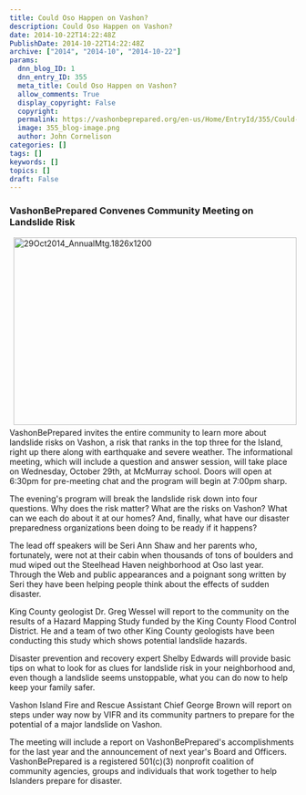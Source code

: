 ```yaml
---
title: Could Oso Happen on Vashon?
description: Could Oso Happen on Vashon?
date: 2014-10-22T14:22:48Z
PublishDate: 2014-10-22T14:22:48Z
archive: ["2014", "2014-10", "2014-10-22"]
params:
  dnn_blog_ID: 1
  dnn_entry_ID: 355
  meta_title: Could Oso Happen on Vashon?
  allow_comments: True
  display_copyright: False
  copyright:
  permalink: https://vashonbeprepared.org/en-us/Home/EntryId/355/Could-Oso-Happen-on-Vashon
  image: 355_blog-image.png
  author: John Cornelison
categories: []
tags: []
keywords: []
topics: []
draft: False
---
```


<h3>VashonBePrepared Convenes Community Meeting on Landslide Risk</h3>  <p><a href="./images/355/Windows-Live-Writer-d59da3d8b5ab_6409-29Oct2014_AnnualMtg.1826x1200_2.jpg"><img title="29Oct2014_AnnualMtg.1826x1200" style="border-top: 0px; border-right: 0px; background-image: none; border-bottom: 0px; float: right; padding-top: 0px; padding-left: 0px; margin: 0px 0px 5px 5px; border-left: 0px; display: inline; padding-right: 0px" border="0" alt="29Oct2014_AnnualMtg.1826x1200" src="./images/355/Windows-Live-Writer-d59da3d8b5ab_6409-29Oct2014_AnnualMtg.1826x1200_thumb.jpg" width="497" align="right" height="329" /></a>VashonBePrepared invites the entire community to learn more about landslide risks on Vashon, a risk that ranks in the top three for the Island, right up there along with earthquake and severe weather. The informational meeting, which will include a question and answer session, will take place on Wednesday, October 29th, at McMurray school. Doors will open at 6:30pm for pre-meeting chat and the program will begin at 7:00pm sharp.</p>  <p>The evening's program will break the landslide risk down into four questions. Why does the risk matter? What are the risks on Vashon? What can we each do about it at our homes? And, finally, what have our disaster preparedness organizations been doing to be ready if it happens?</p>  <p>The lead off speakers will be Seri Ann Shaw and her parents who, fortunately, were not at their cabin when thousands of tons of boulders and mud wiped out the Steelhead Haven neighborhood at Oso last year. Through the Web and public appearances and a poignant song written by Seri they have been helping people think about the effects of sudden disaster.</p>  <p>King County geologist Dr. Greg Wessel will report to the community on the results of a Hazard Mapping Study funded by the King County Flood Control District. He and a team of two other King County geologists have been conducting this study which shows potential landslide hazards.</p>  <p>Disaster prevention and recovery expert Shelby Edwards will provide basic tips on what to look for as clues for landslide risk in your neighborhood and, even though a landslide seems unstoppable, what you can do now to help keep your family safer.</p>  <p>Vashon Island Fire and Rescue Assistant Chief George Brown will report on steps under way now by VIFR and its community partners to prepare for the potential of a major landslide on Vashon.</p>  <p>The meeting will include a report on VashonBePrepared's accomplishments for the last year and the announcement of next year's Board and Officers. VashonBePrepared is a registered 501(c)(3) nonprofit coalition of community agencies, groups and individuals that work together to help Islanders prepare for disaster.</p>
